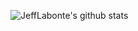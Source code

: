 ![JeffLabonte's github stats](https://github-readme-stats.vercel.app/api?username=jefflabonte&show_icons=true&theme=dark&include_all_commits=true)
